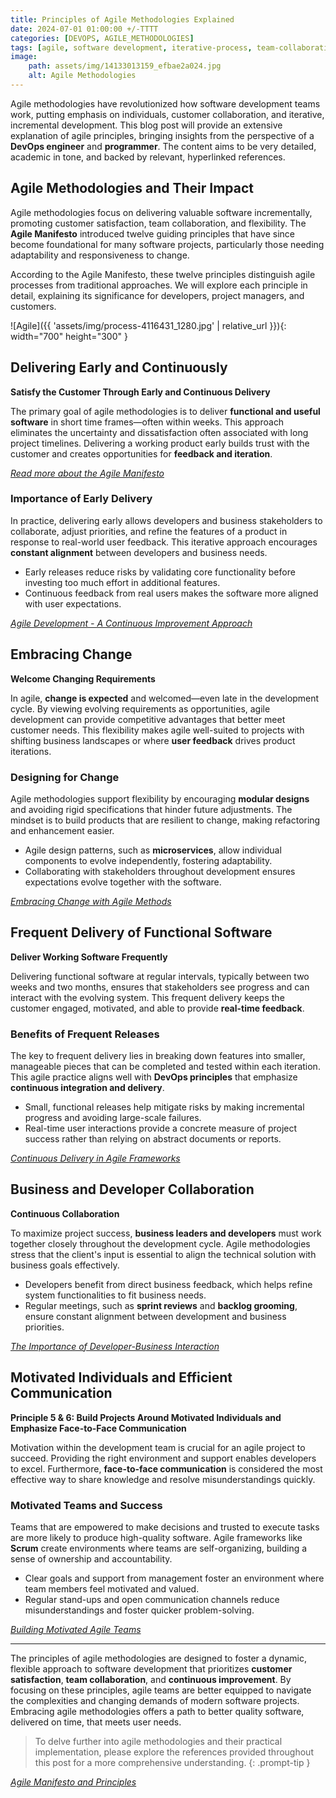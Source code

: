 ```yaml
---
title: Principles of Agile Methodologies Explained 
date: 2024-07-01 01:00:00 +/-TTTT
categories: [DEVOPS, AGILE_METHODOLOGIES]
tags: [agile, software development, iterative-process, team-collaboration, continuous-improvement, devops]
image:
    path: assets/img/14133013159_efbae2a024.jpg
    alt: Agile Methodologies
---
```


Agile methodologies have revolutionized how software development teams work, putting emphasis on individuals, customer collaboration, and iterative, incremental development. This blog post will provide an extensive explanation of agile principles, bringing insights from the perspective of a **DevOps engineer** and **programmer**. The content aims to be very detailed, academic in tone, and backed by relevant, hyperlinked references.

## Agile Methodologies and Their Impact

Agile methodologies focus on delivering valuable software incrementally, promoting customer satisfaction, team collaboration, and flexibility. The **Agile Manifesto** introduced twelve guiding principles that have since become foundational for many software projects, particularly those needing adaptability and responsiveness to change.

According to the Agile Manifesto, these twelve principles distinguish agile processes from traditional approaches. We will explore each principle in detail, explaining its significance for developers, project managers, and customers.

![Agile]({{ 'assets/img/process-4116431_1280.jpg' | relative_url }}){: width="700" height="300" }

## Delivering Early and Continuously

**Satisfy the Customer Through Early and Continuous Delivery**

The primary goal of agile methodologies is to deliver **functional and useful software** in short time frames—often within weeks. This approach eliminates the uncertainty and dissatisfaction often associated with long project timelines. Delivering a working product early builds trust with the customer and creates opportunities for **feedback and iteration**.

*[Read more about the Agile Manifesto](https://agilemanifesto.org/)*

### Importance of Early Delivery

In practice, delivering early allows developers and business stakeholders to collaborate, adjust priorities, and refine the features of a product in response to real-world user feedback. This iterative approach encourages **constant alignment** between developers and business needs.

- Early releases reduce risks by validating core functionality before investing too much effort in additional features.
- Continuous feedback from real users makes the software more aligned with user expectations.

*[Agile Development - A Continuous Improvement Approach](https://link.springer.com/chapter/10.1007/978-3-662-44811-3_4)*

## Embracing Change

**Welcome Changing Requirements**

In agile, **change is expected** and welcomed—even late in the development cycle. By viewing evolving requirements as opportunities, agile development can provide competitive advantages that better meet customer needs. This flexibility makes agile well-suited to projects with shifting business landscapes or where **user feedback** drives product iterations.

### Designing for Change

Agile methodologies support flexibility by encouraging **modular designs** and avoiding rigid specifications that hinder future adjustments. The mindset is to build products that are resilient to change, making refactoring and enhancement easier.

- Agile design patterns, such as **microservices**, allow individual components to evolve independently, fostering adaptability.
- Collaborating with stakeholders throughout development ensures expectations evolve together with the software.

*[Embracing Change with Agile Methods](https://teamdeck.io/resources/embracing-change-how-an-agile-mindset-can-transform-your-approach-to-work/#:~:text=Understanding%20the%20Agile%20Mindset&text=At%20its%20core%2C%20this%20mindset,new%20information%20or%20challenges%20arise.)*

## Frequent Delivery of Functional Software

**Deliver Working Software Frequently**

Delivering functional software at regular intervals, typically between two weeks and two months, ensures that stakeholders see progress and can interact with the evolving system. This frequent delivery keeps the customer engaged, motivated, and able to provide **real-time feedback**.

### Benefits of Frequent Releases

The key to frequent delivery lies in breaking down features into smaller, manageable pieces that can be completed and tested within each iteration. This agile practice aligns well with **DevOps principles** that emphasize **continuous integration and delivery**.

- Small, functional releases help mitigate risks by making incremental progress and avoiding large-scale failures.
- Real-time user interactions provide a concrete measure of project success rather than relying on abstract documents or reports.

*[Continuous Delivery in Agile Frameworks](https://codefresh.io/learn/continuous-delivery/what-is-continuous-delivery-in-agile-and-creating-a-cd-culture/)*

## Business and Developer Collaboration

**Continuous Collaboration**

To maximize project success, **business leaders and developers** must work together closely throughout the development cycle. Agile methodologies stress that the client's input is essential to align the technical solution with business goals effectively.

- Developers benefit from direct business feedback, which helps refine system functionalities to fit business needs.
- Regular meetings, such as **sprint reviews** and **backlog grooming**, ensure constant alignment between development and business priorities.

*[The Importance of Developer-Business Interaction](https://www.linkedin.com/pulse/understanding-importance-developer-relations-tessa-kriesel-48bdc)*

## Motivated Individuals and Efficient Communication

**Principle 5 & 6: Build Projects Around Motivated Individuals and Emphasize Face-to-Face Communication**

Motivation within the development team is crucial for an agile project to succeed. Providing the right environment and support enables developers to excel. Furthermore, **face-to-face communication** is considered the most effective way to share knowledge and resolve misunderstandings quickly.

### Motivated Teams and Success

Teams that are empowered to make decisions and trusted to execute tasks are more likely to produce high-quality software. Agile frameworks like **Scrum** create environments where teams are self-organizing, building a sense of ownership and accountability.

- Clear goals and support from management foster an environment where team members feel motivated and valued.
- Regular stand-ups and open communication channels reduce misunderstandings and foster quicker problem-solving.

*[Building Motivated Agile Teams](https://ericnwankwo.medium.com/ways-to-keep-an-agile-team-motivated-and-engaged-eca9549f1655)*

---
The principles of agile methodologies are designed to foster a dynamic, flexible approach to software development that prioritizes **customer satisfaction**, **team collaboration**, and **continuous improvement**. By focusing on these principles, agile teams are better equipped to navigate the complexities and changing demands of modern software projects. Embracing agile methodologies offers a path to better quality software, delivered on time, that meets user needs.

>To delve further into agile methodologies and their practical implementation, please explore the references provided throughout this post for a more comprehensive understanding.
{: .prompt-tip }

*[Agile Manifesto and Principles](https://agilemanifesto.org/principles.html)*
